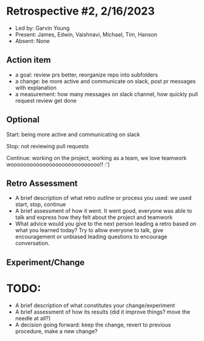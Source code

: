 # Retrospective #2, 2/16/2023 

* Led by: Garvin Young
* Present: James, Edwin, Vaishnavi, Michael, Tim, Hanson
* Absent: None

## Action item

* a goal: review prs better, reorganize repo into subfolders
* a change: be more active and communicate on slack, post pr messages with explanation 
* a measurement: how many messages on slack channel, how quickly pull request review get done

## Optional

Start: being more active and communicating on slack

Stop: not reviewing pull requests

Continue: working on the project, working as a team, we love teamwork woooooooooooooooooooooooooooo!! :')

## Retro Assessment

* A brief description of what retro outline or process you used: we used start, stop, continue
* A brief assessment of how it went. It went good, everyone was able to talk and express how they felt about the project and teamwork
* What advice would you give to the next person leading a retro based on what you learned today? Try to allow everyone to talk, give encouragement or unbiased leading questions to encourage conversation.

## Experiment/Change
# TODO:
* A brief description of what constitutes your change/experiment
* A brief assessment of how its results (did it improve things? move the needle at all?)
* A decision going forward: keep the change, revert to previous procedure, make a new change?

